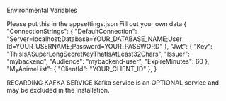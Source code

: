 Environmental Variables

Please put this in the appsettings.json
Fill out your own data
{
  "ConnectionStrings": {
    "DefaultConnection": "Server=localhost;Database=YOUR_DATABASE_NAME;User Id=YOUR_USERNAME;Password=YOUR_PASSWORD"
  },
  "Jwt": {
    "Key": "ThisIsASuperLongSecretKeyThatIsAtLeast32Chars",
    "Issuer": "mybackend",
    "Audience": "mybackend-user",
    "ExpireMinutes": 60
  },
  "MyAnimeList": {
    "ClientId": "YOUR_CLIENT_ID"
  },
}

REGARDING KAFKA SERVICE
Kafka service is an OPTIONAL service and may be excluded in the installation.